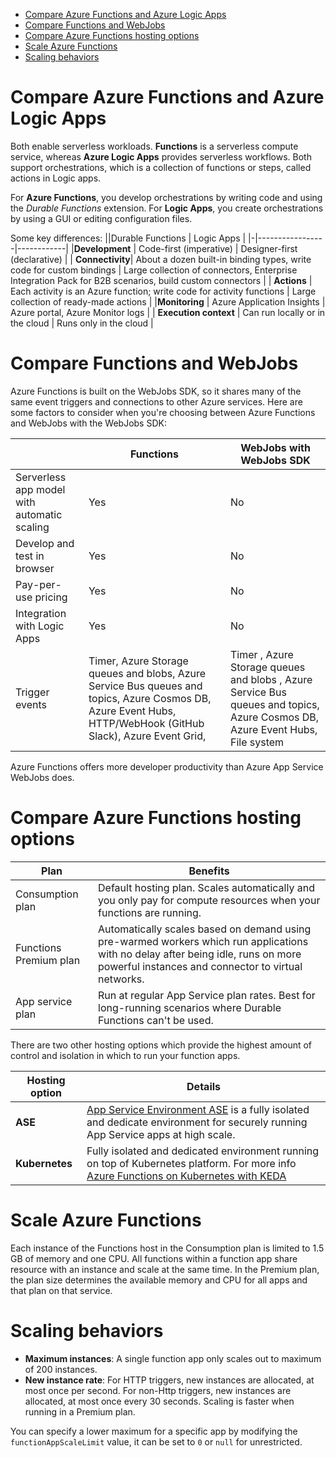 - [Compare Azure Functions and Azure Logic Apps](#compare-azure-functions-and-azure-logic-apps)
- [Compare Functions and WebJobs](#compare-functions-and-webjobs)
- [Compare Azure Functions hosting options](#compare-azure-functions-hosting-options)
- [Scale Azure Functions](#scale-azure-functions)
- [Scaling behaviors](#scaling-behaviors)
# Compare Azure Functions and Azure Logic Apps

Both enable serverless workloads. **Functions** is a serverless compute service, whereas **Azure Logic Apps** provides serverless workflows. Both support orchestrations, which is a collection of functions or steps, called actions in Logic apps.

For **Azure Functions**, you develop orchestrations by writing code and using the *Durable Functions* extension. For **Logic Apps**, you create orchestrations by using a GUI or editing configuration files.

Some key differences:
||Durable Functions | Logic Apps |
|-|-----------------|------------|
|**Development** | Code-first (imperative) | Designer-first (declarative) |
| **Connectivity**| About a dozen built-in binding types, write code for custom bindings | Large collection of connectors, Enterprise Integration Pack for B2B scenarios, build custom connectors |
| **Actions** | Each activity is an Azure function; write code for activity functions | Large collection of ready-made actions |
|**Monitoring** | Azure Application Insights | Azure portal, Azure Monitor logs |
| **Execution context** | Can run locally or in the cloud | Runs only in the cloud |

# Compare Functions and WebJobs
Azure Functions is built on the WebJobs SDK, so it shares many of the same event triggers and connections to other Azure services. Here are some factors to consider when you're choosing between Azure Functions and WebJobs with the WebJobs SDK:

||	Functions |	WebJobs with WebJobs SDK|
|-|-----------|-------------------------|
Serverless app model with automatic scaling	|Yes	|No
Develop and test in browser	|Yes|	No
Pay-per-use pricing	|Yes	|No
Integration with Logic Apps	|Yes	|No
Trigger events | Timer, Azure Storage queues and blobs, Azure Service Bus queues and topics, Azure Cosmos DB, Azure Event Hubs, HTTP/WebHook (GitHub Slack), Azure Event Grid, | Timer , Azure Storage queues and blobs , Azure Service Bus queues and topics, Azure Cosmos DB, Azure Event Hubs, File system

Azure Functions offers more developer productivity than Azure App Service WebJobs does.
# Compare Azure Functions hosting options
|Plan | Benefits |
|-----|---------|
Consumption plan | Default hosting plan. Scales automatically and you only pay for compute resources when your functions are running. 
Functions Premium plan |Automatically scales based on demand using pre-warmed workers which run applications with no delay after being idle, runs on more powerful instances and connector to virtual networks.
App service plan | Run at regular App Service plan rates. Best for long-running scenarios where Durable Functions can't be used.

There are two other hosting options which provide the highest amount of control and isolation in which to run your function apps.

|Hosting option | Details |
|---------------|---------|
**ASE** | [App Service Environment ASE](https://docs.microsoft.com/en-us/azure/app-service/environment/intro) is a fully isolated and dedicate environment for securely running App Service apps at high scale.
**Kubernetes**|Fully isolated and dedicated environment running on top of Kubernetes platform. For more info [Azure Functions on Kubernetes with KEDA](https://docs.microsoft.com/en-us/azure/azure-functions/functions-kubernetes-keda)

# Scale Azure Functions
Each instance of the Functions host in the Consumption plan is limited to 1.5 GB of memory and one CPU. All functions within a function app share resource with an instance and scale at the same time. In the Premium plan, the plan size determines the available memory and CPU for all apps and that plan on that service.

# Scaling behaviors
- **Maximum instances**: A single function app only scales out to maximum of 200 instances.
- **New instance rate**: For HTTP triggers, new instances are allocated, at most once per second. For non-Http triggers, new instances are allocated, at most once every 30 seconds. Scaling is faster when running in a Premium plan.

You can specify a lower maximum for a specific app by modifying the `functionAppScaleLimit` value, it can be set to `0` or `null` for unrestricted.